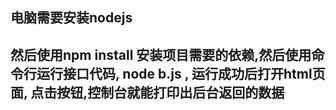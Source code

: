 ## 电脑需要安装nodejs
## 然后使用npm install 安装项目需要的依赖,然后使用命令行运行接口代码,  node b.js , 运行成功后打开html页面, 点击按钮,控制台就能打印出后台返回的数据
